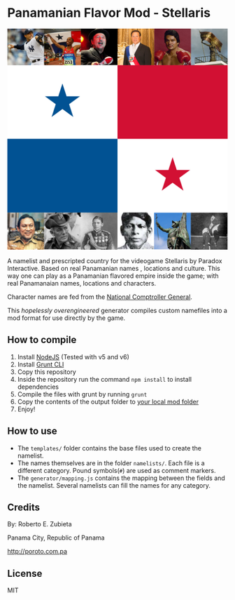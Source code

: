 Panamanian Flavor Mod - Stellaris
=======================================

![Thumbnail](/templates/thumbnail.jpg?raw=true "thumbnail")

A namelist and prescripted country for the  videogame Stellaris by Paradox
Interactive. Based on real Panamanian names , locations and culture. This way one
can play as a Panamanian flavored empire inside the game; with real Panamanaian
names, locations and characters.

Character names are fed from the [National Comptroller General](http://contraloria.gob.pa/).

This _hopelessly overengineered_ generator compiles custom namefiles into a
mod format for use directly by the game.

How to compile
----------------
1. Install [NodeJS](https://nodejs.org/) (Tested with v5 and v6)
2. Install [Grunt CLI](http://gruntjs.com)
3. Copy this repository
4. Inside the repository run the command `npm install` to install dependencies
5. Compile the files with grunt by running `grunt`
6. Copy the contents of the output folder to [your local mod folder](http://www.stellariswiki.com/Modding#Mod_structure)
7. Enjoy!

How to use
-------------
* The `templates/` folder contains the base files used to create the namelist.
* The names themselves are in the folder `namelists/`. Each file is a different
category. Pound symbols(`#`) are used as comment markers.
* The `generator/mapping.js` contains the mapping between the fields and the
namelist. Several namelists can fill the names for any category.

Credits
----------
By: Roberto E. Zubieta

Panama City, Republic of Panama

http://poroto.com.pa

License
-------
MIT
